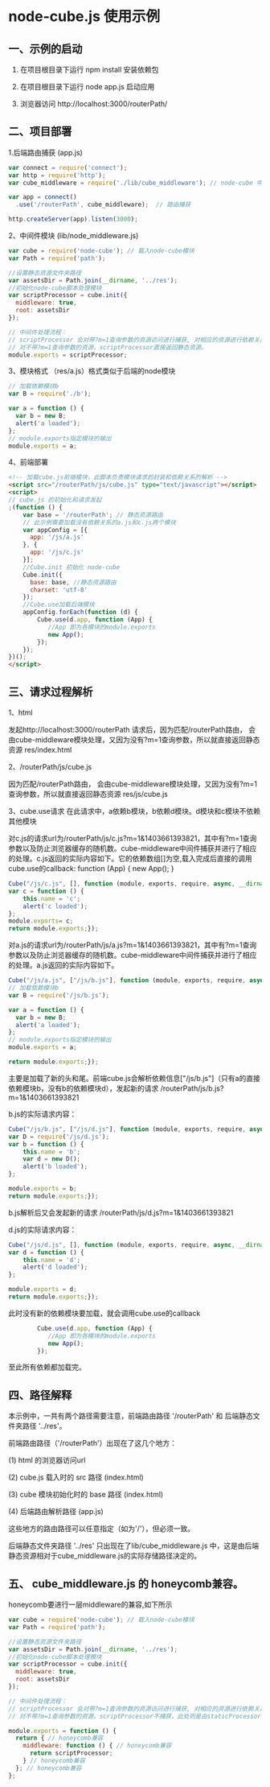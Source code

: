 node-cube.js 使用示例
=============

一、示例的启动
---------

1. 在项目根目录下运行 npm install 安装依赖包

2. 在项目根目录下运行 node app.js 启动应用

3. 浏览器访问 http://localhost:3000/routerPath/

二、项目部署
----------

1.后端路由捕获 (app.js)
```js
var connect = require('connect');
var http = require('http');
var cube_middleware = require('./lib/cube_middleware'); // node-cube 中间件模块

var app = connect()
  .use('/routerPath', cube_middleware);  // 路由捕获

http.createServer(app).listen(3000);
```

2、中间件模块 (lib/node_middleware.js)
```js
var cube = require('node-cube'); // 载入node-cube模块
var Path = require('path');

//设置静态资源文件夹路径
var assetsDir = Path.join(__dirname, '../res');
//初始化node-cube脚本处理模块
var scriptProcessor = cube.init({
  middleware: true,
  root: assetsDir
});

// 中间件处理流程：
// scriptProcessor 会对带?m=1查询参数的资源访问进行捕获, 对相应的资源进行依赖关系的处理后，传送给前端。
// 对不带?m=1查询参数的资源，scriptProcessor直接返回静态资源。
module.exports = scriptProcessor;
```

3、模块格式 （res/a.js）格式类似于后端的node模块
```js
// 加载依赖模块b
var B = require('./b');

var a = function () {
  var b = new B;
  alert('a loaded');
};
// module.exports指定模块的输出
module.exports = a;
```

4、前端部署
```html
<!-- 加载cube.js前端模块，此脚本负责模块请求的封装和依赖关系的解析 -->
<script src="/routerPath/js/cube.js" type="text/javascript"></script>
<script>
// cube.js 的初始化和请求发起
;(function () {
	var base = '/routerPath'; // 静态资源路由
	// 此示例需要加载没有依赖关系的a.js和c.js两个模块
	var appConfig = [{
	  app: '/js/a.js'
	}, {
	  app: '/js/c.js'
	}];
	//Cube.init 初始化 node-cube
	Cube.init({
	  base: base, //静态资源路由
	  charset: 'utf-8'
	});
	//Cube.use加载后端模块
	appConfig.forEach(function (d) {
		Cube.use(d.app, function (App) {
		   //App 即为各模块的module.exports
		   new App();
		});
	});
})();
</script>
```

三、请求过程解析
-----------

1、html

发起http://localhost:3000/routerPath 请求后，因为匹配/routerPath路由， 会由cube-middleware模块处理，又因为没有?m=1查询参数，所以就直接返回静态资源
res/index.html

2、/routerPath/js/cube.js

因为匹配/routerPath路由， 会由cube-middleware模块处理，又因为没有?m=1查询参数，所以就直接返回静态资源
res/js/cube.js

3、cube.use请求
在此请求中，a依赖b模块，b依赖d模块。d模块和c模块不依赖其他模块


对c.js的请求url为/routerPath/js/c.js?m=1&1403661393821，其中有?m=1查询参数以及防止浏览器缓存的随机数。cube-middleware中间件捕获并进行了相应的处理。c.js返回的实际内容如下。它的依赖数组[]为空,载入完成后直接的调用cube.use的callback: function (App) { new App(); }
```js
Cube("/js/c.js", [], function (module, exports, require, async, __dirname, __filename) {
var c = function () {
	this.name = 'c';
	alert('c loaded');
};
module.exports= c;
return module.exports;});
```


对a.js的请求url为/routerPath/js/a.js?m=1&1403661393821，其中有?m=1查询参数以及防止浏览器缓存的随机数。cube-middleware中间件捕获并进行了相应的处理。a.js返回的实际内容如下。

```js
Cube("/js/a.js", ["/js/b.js"], function (module, exports, require, async, __dirname, __filename) {
// 加载依赖模块b
var B = require('/js/b.js');

var a = function () {
  var b = new B;
  alert('a loaded');
};
// module.exports指定模块的输出
module.exports = a;

return module.exports;});
```

主要是加载了新的头和尾。前端cube.js会解析依赖信息["/js/b.js"]（只有a的直接依赖模块b，没有b的依赖模块d），发起新的请求 /routerPath/js/b.js?m=1&1403661393821

b.js的实际请求内容：
```js
Cube("/js/b.js", ["/js/d.js"], function (module, exports, require, async, __dirname, __filename) {
var D = require('/js/d.js');
var b = function () {
	this.name = 'b';
	var d = new D();
	alert('b loaded');
};

module.exports = b;
return module.exports;});
```

b.js解析后又会发起新的请求 /routerPath/js/d.js?m=1&1403661393821

d.js的实际请求内容：
```js
Cube("/js/d.js", [], function (module, exports, require, async, __dirname, __filename) {
var d = function () {
	this.name = 'd';
	alert('d loaded');
};

module.exports = d;
return module.exports;});
```

此时没有新的依赖模块要加载，就会调用cube.use的callback
```js
		Cube.use(d.app, function (App) {
		   //App 即为各模块的module.exports
		   new App();
		});
```
至此所有依赖都加载完。


四、路径解释
-----------

本示例中，一共有两个路径需要注意，前端路由路径 '/routerPath' 和 后端静态文件夹路径 '../res'。

前端路由路径（'/routerPath'）出现在了这几个地方：

  (1) html 的浏览器访问url

  (2) cube.js 载入时的 src 路径 (index.html)

  (3) cube 模块初始化时的 base 路径 (index.html)

  (4) 后端路由解析路径 (app.js)

这些地方的路由路径可以任意指定（如为'/'），但必须一致。

后端静态文件夹路径 '../res' 只出现在了lib/cube_middleware.js 中，这是由后端静态资源相对于cube_middleware.js的实际存储路径决定的。



五、 cube_middleware.js 的 honeycomb兼容。
-----------

honeycomb要进行一层middleware的兼容,如下所示
```js
var cube = require('node-cube'); // 载入node-cube模块
var Path = require('path');

//设置静态资源文件夹路径
var assetsDir = Path.join(__dirname, '../res');
//初始化node-cube脚本处理模块
var scriptProcessor = cube.init({
  middleware: true,
  root: assetsDir
});

// 中间件处理流程：
// scriptProcessor 会对带?m=1查询参数的资源访问进行捕获, 对相应的资源进行依赖关系的处理后，传送给前端。
// 对不带?m=1查询参数的资源，scriptProcessor不捕获，此处则是由staticProcessor直接返回静态资源。

module.exports = function () {
  return { // honeycomb兼容
    middleware: function () { // honeycomb兼容
      return scriptProcessor;
    } // honeycomb兼容
  }; // honeycomb兼容
};
```




